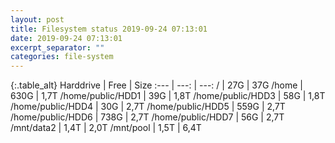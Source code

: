 ```yaml
---
layout: post
title: Filesystem status 2019-09-24 07:13:01
date: 2019-09-24 07:13:01
excerpt_separator: ""
categories: file-system
---
```

{:.table_alt}
Harddrive | Free | Size
:--- | ---: | ---:
/ | 27G | 37G
/home | 630G | 1,7T
/home/public/HDD1 | 39G | 1,8T
/home/public/HDD3 | 58G | 1,8T
/home/public/HDD4 | 30G | 2,7T
/home/public/HDD5 | 559G | 2,7T
/home/public/HDD6 | 738G | 2,7T
/home/public/HDD7 | 56G | 2,7T
/mnt/data2 | 1,4T | 2,0T
/mnt/pool | 1,5T | 6,4T
